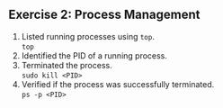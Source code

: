 ## Exercise 2: Process Management

1. Listed running processes using `top`.<br>
`top`<br>
2. Identified the PID of a running process.<br>
3. Terminated the process.<br>
`sudo kill <PID>`<br>
4. Verified if the process was successfully terminated.<br>
`ps -p <PID>`
